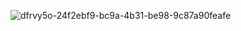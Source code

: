![dfrvy5o-24f2ebf9-bc9a-4b31-be98-9c87a90feafe](https://github.com/user-attachments/assets/763ec81c-14f9-4ea0-8047-e771a40e0f77)


